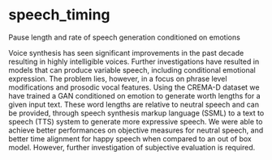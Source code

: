 # speech_timing
Pause length and rate of speech generation conditioned on emotions

Voice synthesis has seen significant improvements in the past decade resulting in highly intelligible voices. Further investigations have resulted in models that can produce variable speech, including conditional emotional expression. The problem lies, however, in a focus on phrase level modifications and prosodic vocal features. Using the CREMA-D dataset we have trained a GAN conditioned on emotion to generate worth lengths for a given input text. These word lengths are relative to neutral speech and can be provided, through speech synthesis markup language (SSML) to a  text to speech (TTS) system to generate more expressive speech. We were able to achieve better performances on objective measures for neutral speech, and better time alignment for happy speech when compared to an out of box model. However, further investigation of subjective evaluation is required.
